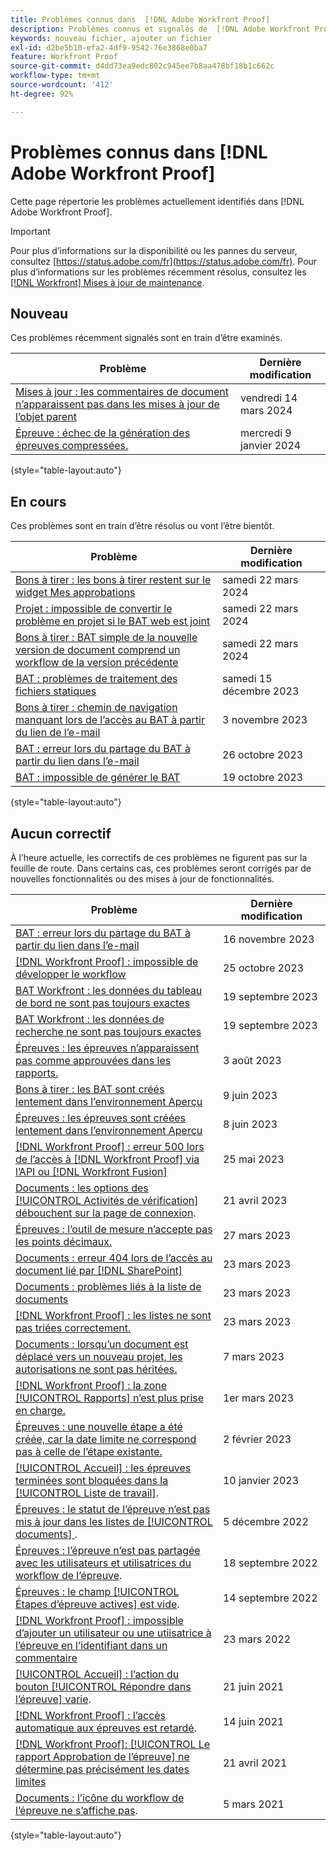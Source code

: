 ```yaml
---
title: Problèmes connus dans  [!DNL Adobe Workfront Proof]
description: Problèmes connus et signalés de  [!DNL Adobe Workfront Proof]
keywords: nouveau fichier, ajouter un fichier
exl-id: d2be5b10-efa2-4df9-9542-76e3868e0ba7
feature: Workfront Proof
source-git-commit: d4dd73ea9edc802c945ee7b8aa478bf18b1c662c
workflow-type: tm+mt
source-wordcount: '412'
ht-degree: 92%

---
```


# Problèmes connus dans [!DNL Adobe Workfront Proof]

Cette page répertorie les problèmes actuellement identifiés dans [!DNL Adobe Workfront Proof].

>[!IMPORTANT]
>
>Pour plus d’informations sur la disponibilité ou les pannes du serveur, consultez [https://status.adobe.com/fr](https://status.adobe.com/fr). Pour plus d’informations sur les problèmes récemment résolus, consultez les [[!DNL Workfront] Mises à jour de maintenance](../maintenance/current-updates.md).

## Nouveau

Ces problèmes récemment signalés sont en train d’être examinés.

| **Problème** | **Dernière modification** |
| -----------------------------------------------------------------| ----------------- |
| [Mises à jour : les commentaires de document n’apparaissent pas dans les mises à jour de l’objet parent](known-issues-workfront/wf-updates-document-comments-not-visible.md) | vendredi 14 mars 2024 |
| [Épreuve : échec de la génération des épreuves compressées.](known-issues-workfront/wf-proofs-zipped-proofs-fail.md) | mercredi 9 janvier 2024 |

{style="table-layout:auto"}

## En cours

Ces problèmes sont en train d’être résolus ou vont l’être bientôt.

| **Problème** | **Dernière modification** |
| -----------------------------------------------------------------| ----------------- |
| [Bons à tirer : les bons à tirer restent sur le widget Mes approbations](known-issues-workfront/wf-proofs-stuck-on-widget.md) | samedi 22 mars 2024 |
| [Projet : impossible de convertir le problème en projet si le BAT web est joint](known-issues-workfront/wf-project-conversion-fails-if-document-linked.md) | samedi 22 mars 2024 |
| [Bons à tirer : BAT simple de la nouvelle version de document comprend un workflow de la version précédente](known-issues-workfront/wf-proofs-simple-proof-includes-workflow.md) | samedi 22 mars 2024 |
| [BAT : problèmes de traitement des fichiers statiques](known-issues-workfront/wf-proofs-discrepancies-in-new-tool.md) | samedi 15 décembre 2023 |
| [Bons à tirer : chemin de navigation manquant lors de l’accès au BAT à partir du lien de l’e-mail](known-issues-workfront/wf-proofs-breadcrumb-missing.md) | 3 novembre 2023 |
| [BAT : erreur lors du partage du BAT à partir du lien dans l’e-mail](known-issues-workfront/wf-proofs-error-when-sharing-proof-from-email.md) | 26 octobre 2023 |
| [BAT : impossible de générer le BAT](known-issues-workfront/wf-proofs-cannot-generate-proof.md) | 19 octobre 2023 |

{style="table-layout:auto"}

## Aucun correctif

À l’heure actuelle, les correctifs de ces problèmes ne figurent pas sur la feuille de route. Dans certains cas, ces problèmes seront corrigés par de nouvelles fonctionnalités ou des mises à jour de fonctionnalités.

| **Problème** | **Dernière modification** |
| -----------------------------------------------------------------| ----------------- |
| [BAT : erreur lors du partage du BAT à partir du lien dans l’e-mail](known-issues-workfront/wf-proofs-error-when-sharing-proof-from-email.md) | 16 novembre 2023 |
| [[!DNL Workfront Proof] : impossible de développer le workflow](known-issues-workfront-proof/proof-cannot-view-workflow.md) | 25 octobre 2023 |
| [BAT Workfront : les données du tableau de bord ne sont pas toujours exactes](known-issues-workfront-proof/proof-dashboard-data-may-not-be-accurate.md) | 19 septembre 2023 |
| [BAT Workfront : les données de recherche ne sont pas toujours exactes](known-issues-workfront-proof/proof-search-data-not-may-not-be-accurate.md) | 19 septembre 2023 |
| [Épreuves : les épreuves n’apparaissent pas comme approuvées dans les rapports.](known-issues-workfront/wf-proofs-not-showing-approved-in-report.md) | 3 août 2023 |
| [Bons à tirer : les BAT sont créés lentement dans l’environnement Aperçu](known-issues-workfront-proof/proof-dependency-rules-multichoice.md) | 9 juin 2023 |
| [Épreuves : les épreuves sont créées lentement dans l’environnement Aperçu](known-issues-workfront/wf-proofs-in-preview-created-slowly.md) | 8 juin 2023 |
| [[!DNL Workfront Proof] : erreur 500 lors de l’accès à [!DNL Workfront Proof] via l’API ou [!DNL Workfront Fusion]](known-issues-workfront-proof/proof-500-error-getallproofs.md) | 25 mai 2023 |
| [Documents : les options des [!UICONTROL Activités de vérification] débouchent sur la page de connexion](known-issues-workfront/inactive/wf-documents-taken-to-login-screen.md). | 21 avril 2023 |
| [Épreuves : l’outil de mesure n’accepte pas les points décimaux.](known-issues-workfront/wf-proofs-measure-not-not-accepting-decimals.md) | 27 mars 2023 |
| [Documents : erreur 404 lors de l’accès au document lié par [!DNL SharePoint]](known-issues-workfront/inactive/wf-documents-404-when-accessing-document-in-sharepoint.md) | 23 mars 2023 |
| [Documents : problèmes liés à la liste de documents](known-issues-workfront/inactive/wf-documents-list-missing-elements.md) | 23 mars 2023 |
| [[!DNL Workfront Proof] : les listes ne sont pas triées correctement.](known-issues-workfront-proof/proof-lists-not-sorted-correctly.md) | 23 mars 2023 |
| [Documents : lorsqu’un document est déplacé vers un nouveau projet, les autorisations ne sont pas héritées.](known-issues-workfront/inactive/wf-documents-permissions-not-interited-when-moved.md) | 7 mars 2023 |
| [[!DNL Workfront Proof] : la zone [!UICONTROL Rapports] n’est plus prise en charge.](known-issues-workfront-proof/proof-reports-analytics-not-working.md) | 1er mars 2023 |
| [Épreuves : une nouvelle étape a été créée, car la date limite ne correspond pas à celle de l’étape existante.](known-issues-workfront-proof/proof-new-stage-created.md) | 2 février 2023 |
| [[!UICONTROL Accueil] : les épreuves terminées sont bloquées dans la [!UICONTROL Liste de travail]](known-issues-workfront-proof/completed-proofs-stuck-in-the-work-list.md). | 10 janvier 2023 |
| [Épreuves : le statut de l’épreuve n’est pas mis à jour dans les listes de [!UICONTROL documents] ](known-issues-workfront/inactive/wf-documents-status-not-updating-in-document-list.md). | 5 décembre 2022 |
| [Épreuves : l’épreuve n’est pas partagée avec les utilisateurs et utilisatrices du workflow de l’épreuve](known-issues-workfront-proof/proof-user-in-stage-does-not-get-access.md). | 18 septembre 2022 |
| [Épreuves : le champ [!UICONTROL Étapes d’épreuve actives] est vide](known-issues-workfront/inactive/wf-documents-stages-do-not-populate-on-proof.md). | 14 septembre 2022 |
| [[!DNL Workfront Proof] : impossible d’ajouter un utilisateur ou une utiisatrice à l’épreuve en l’identifiant dans un commentaire](known-issues-workfront-proof/cannot-add-user-to-proof.md) | 23 mars 2022 |
| [[!UICONTROL Accueil] : l’action du bouton [!UICONTROL Répondre dans l’épreuve] varie](known-issues-workfront-proof/reply-in-proof-button-behavior-is-inconsistent.md). | 21 juin 2021 |
| [[!DNL Workfront Proof] : l’accès automatique aux épreuves est retardé](known-issues-workfront-proof/automatic-access-to-proofs-are-delayed.md). | 14 juin 2021 |
| [[!DNL Workfront Proof]: [!UICONTROL Le rapport Approbation de l’épreuve] ne détermine pas précisément les dates limites](known-issues-workfront-proof/proof-approval-report-cant-accurately-determine-deadlines.md) | 21 avril 2021 |
| [Documents : l’icône du workflow de l’épreuve ne s’affiche pas](known-issues-workfront-proof/proof-workflow-icon-is-not-displaying.md). | 5 mars 2021 |

{style="table-layout:auto"}

